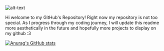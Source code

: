 ![alt-text](https://i.imgur.com/quYv1IE.jpg)

Hi welcome to my GitHub's Repository!
Right now my repository is not too special. As I progress through my coding journey, I will update this readme more aesthetically in the future and hopefully more projects to display on my github :3

[![Anurag's GitHub stats](https://github-readme-stats.vercel.app/api?username=ziwei531)](https://github.com/anuraghazra/github-readme-stats)
